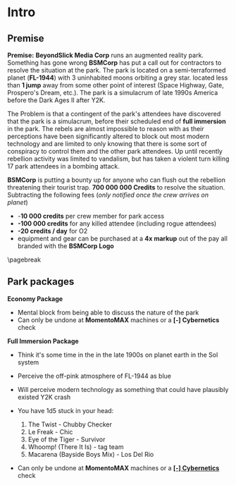 # Intro



## Premise

**Premise:** **BeyondSlick Media Corp** runs an augmented reality park. Something has gone wrong **BSMCorp** has put a call out for contractors to resolve the situation at the park. The park is located on a semi-terraformed planet (**FL-1944**) with 3 uninhabited moons orbiting a grey star. located less than **1 jump** away from some other point of interest (Space Highway, Gate, Prospero's Dream, etc.). The park is a simulacrum of late 1990s America before the Dark Ages II after Y2K.

The Problem is that a contingent of the park's attendees have discovered that the park is a simulacrum, before their scheduled end of **full immersion** in the park. The rebels are almost impossible to reason with as their perceptions have been significantly altered to block out most modern technology and are limited to only knowing that there is some sort of conspiracy to control them and the other park attendees. Up until recently rebellion activity was limited to vandalism, but has taken a violent turn killing 17 park attendees in a bombing attack.

**BSMCorp** is putting a bounty up for anyone who can flush out the rebellion threatening their tourist trap. **700 000 000 Credits** to resolve the situation. Subtracting the following fees (*only notified once the crew arrives on planet*)

* -**10 000 credits** per crew member for park access
* **-100 000 credits** for any killed attendee (including rogue attendees)
* **-20 credits / day** for O2
* equipment and gear can be purchased at a **4x markup** out of the pay all branded with the **BSMCorp Logo**

\pagebreak

## Park packages

**Economy Package**

* Mental block from being able to discuss the nature of the park
* Can only be undone at **MomentoMAX** machines or a **[-] Cybernetics** check

**Full Immersion Package**

* Think it's some time in the in the late 1900s on planet earth in the Sol system

* Perceive the off-pink atmosphere of FL-1944 as blue

* Will perceive modern technology as something that could have plausibly existed Y2K crash

* You have 1d5 stuck in your head:

  1. The Twist - Chubby Checker
  2. Le Freak - Chic
  3. Eye of the Tiger - Survivor
  4. Whoomp! (There It Is) - tag team
  5. Macarena (Bayside Boys Mix) - Los Del Rio

* Can only be undone at **MomentoMAX** machines or a **<u>[-] Cybernetics</u>** check

